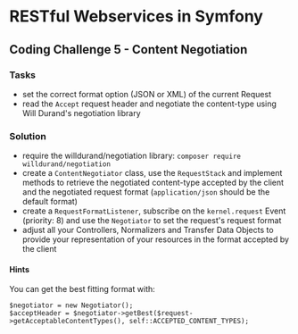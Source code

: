 # RESTful Webservices in Symfony

## Coding Challenge 5 - Content Negotiation

### Tasks

- set the correct format option (JSON or XML) of the current Request
- read the `Accept` request header and negotiate the content-type using Will Durand's negotiation library

### Solution

- require the willdurand/negotiation library: `composer require willdurand/negotiation`
- create a `ContentNegotiator` class, use the `RequestStack` and implement methods to retrieve the negotiated content-type
  accepted by the client and the negotiated request format (`application/json` should be the default format)
- create a `RequestFormatListener`, subscribe on the `kernel.request` Event (priority: 8) and use the `Negotiator`
  to set the request's request format
- adjust all your Controllers, Normalizers and Transfer Data Objects to provide your representation of
  your resources in the format accepted by the client

#### Hints

You can get the best fitting format with:

```
$negotiator = new Negotiator();
$acceptHeader = $negotiator->getBest($request->getAcceptableContentTypes(), self::ACCEPTED_CONTENT_TYPES);
```

